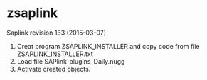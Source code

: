 # zsaplink
Saplink revision 133 (2015-03-07)
1. Creat program ZSAPLINK_INSTALLER and copy code from file ZSAPLINK_INSTALLER.txt
2. Load file SAPlink-plugins_Daily.nugg
3. Activate created objects.
